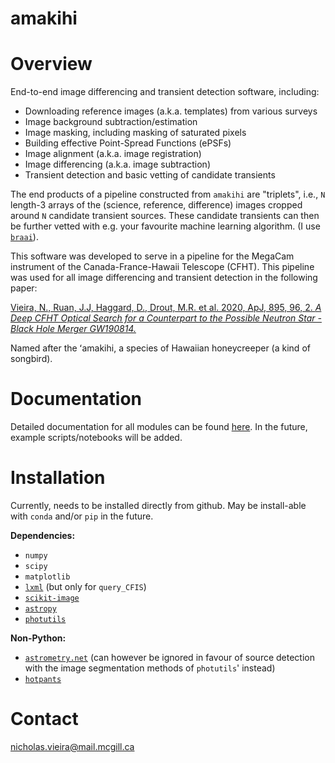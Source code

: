 # amakihi

Overview
========
End-to-end image differencing and transient detection software, including:

- Downloading reference images (a.k.a. templates) from various surveys
- Image background subtraction/estimation
- Image masking, including masking of saturated pixels
- Building effective Point-Spread Functions (ePSFs)
- Image alignment (a.k.a. image registration)
- Image differencing (a.k.a. image subtraction)
- Transient detection and basic vetting of candidate transients 

The end products of a pipeline constructed from ``amakihi`` are "triplets", i.e., 
`N` length-3 arrays of the (science, reference, difference) images cropped around `N` candidate transient sources. These candidate transients can then be further vetted with e.g. your favourite machine learning algorithm. (I use [``braai``](https://github.com/dmitryduev/braai)).

This software was developed to serve in a pipeline for the MegaCam instrument of the Canada-France-Hawaii Telescope (CFHT). This pipeline was used for all image differencing and transient detection in the following paper:

[Vieira, N., Ruan, J.J, Haggard, D., Drout, M.R. et al. 2020, ApJ, 895, 96, 2. *A Deep CFHT Optical Search for a Counterpart to the Possible Neutron Star - Black Hole Merger GW190814.*](https://ui.adsabs.harvard.edu/abs/2020arXiv200309437V/abstract)


Named after the ʻamakihi, a species of Hawaiian honeycreeper (a kind of songbird).

Documentation
=============
Detailed documentation for all modules can be found [here](https://amakihi.readthedocs.io/en/latest/). In the future, example scripts/notebooks will be added.

Installation
============

Currently, needs to be installed directly from github. May be install-able with ``conda`` and/or ``pip`` in the future.

**Dependencies:**

- ``numpy``
- ``scipy``
- ``matplotlib``
- [``lxml``](https://lxml.de/) (but only for `query_CFIS`)
- [``scikit-image``](https://scikit-image.org/)
- [``astropy``](https://docs.astropy.org/en/stable/)
- [``photutils``](https://photutils.readthedocs.io/en/stable/)

**Non-Python:**

- [``astrometry.net``](http://astrometry.net/use.html) (can however be ignored in favour of source detection with the image segmentation methods of ``photutils``' instead)
- [``hotpants``](https://github.com/acbecker/hotpants)


Contact
=======
[nicholas.vieira@mail.mcgill.ca](nicholas.vieira@mail.mcgill.ca)

